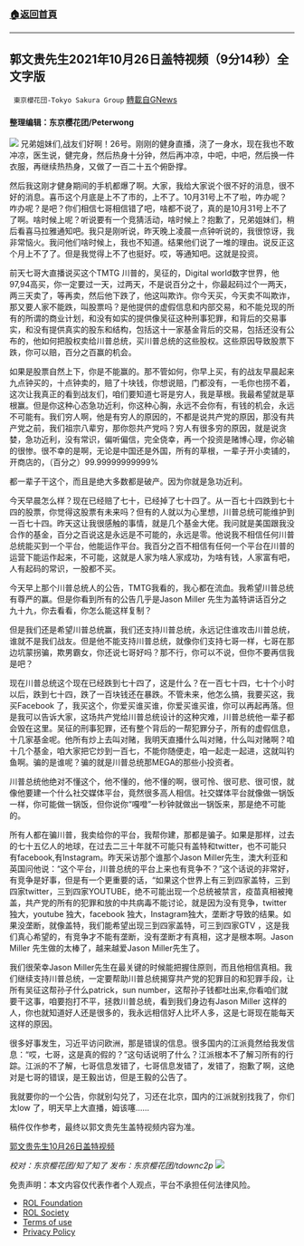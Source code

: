 ###  [:house:返回首頁](https://github.com/ourhimalayas/txt)
---


## 郭文贵先生2021年10月26日盖特视频（9分14秒）全文字版
` 東京櫻花団-Tokyo Sakura Group` [轉載自GNews](https://gnews.org/zh-hans/1620104/)

#### 整理编辑：东京樱花团/Peterwong
![](https://assets.gnews.org/wp-content/uploads/2021/10/2-33.png)
兄弟姐妹们,战友们好啊！26号。刚刚的健身直播，浇了一身水，现在我也不敢冲凉，医生说，健完身，然后热身十分钟，然后再冲凉，中吧，中吧，然后换一件衣服，再继续热热身，又做了一百二十五个俯卧撑。

然后我这刚才健身期间的手机都爆了啊。大家，我给大家说个很不好的消息，很不好的消息。喜币这个月底是上不了市的，上不了。10月31号上不了啦，咋办呢？咋办呢？是吧？你们相信七哥相信错了吧，啥都不说了，真的是10月31号上不了了啊。啥时候上呢？听说要有一个竞猜活动，啥时候上？抱歉了，兄弟姐妹们，稍后看喜马拉雅通知吧。我只是刚听说，昨天晚上凌晨一点钟听说的，我很惊讶，我非常恼火。我问他们啥时候上，我也不知道。结果他们说了一堆的理由。说反正这个月上不了了。但是我觉得上不了也挺好。哎，等通知吧。这就是投资。

前天七哥大直播说买这个TMTG 川普的，吴征的，Digital world数字世界，他97,94高买，你一定要过一天，过两天，不是说百分之十，你最起码过个一两天，两三天卖了，等再卖，然后他下跌了，他这叫欺诈。你今天买，今天卖不叫欺诈，那又要人家不能跌，叫股票吗？是他提供的虚假信息和内部交易，和不能兑现的所有的所谓的商业计划，和没有如实的提供像吴征这种刑事犯罪，和背后的交易事实，和没有提供真实的股东和结构，包括这十一家基金背后的交易，包括还没有公布的，他如何把股权卖给川普总统，买川普总统的这些股权。这些原因导致股票下跌，你可以赔，百分之百赢的机会。

如果是股票自然上下，你是不能赢的。那不管如何，你早上买，有的战友早晨起来九点钟买的，十点钟卖的，赔了十块钱，你想说赔，门都没有，一毛你也捞不着，这次让我真正的看到战友们，咱们要知道七哥是穷人，我是草根。我最希望就是草根赢。但是你这种心态急功近利，你这种心胸，永远不会你有，有钱的机会，永远不可能有。我们穷人啊，他是有穷人的原因的，不都是说共产党的原因，那没有共产党之前，我们祖宗八辈穷，那你怨共产党吗？穷人有很多穷的原因，就是说贪婪，急功近利，没有常识，偏听偏信，完全侥幸，再一个投资是赌博心理，你必输的很惨。很不幸的是啊，无论是中国还是外国，所有的草根，一辈子开小卖铺的，开商店的，（百分之）99.99999999999%

都一辈子干这个，而且是绝大多数都是破产。因为你就是急功近利。

今天早晨怎么样？现在已经赔了七十，已经掉了七十四了。从一百七十四跌到七十四的股票，你觉得这股票有未来吗？但有的人就以为心里想，川普总统可能维护到一百七十四。昨天这让我很感触的事情，就是几个基金大佬。我问就是美国跟我没合作的基金，百分之百说这是永远是不可能的，永远是零。他说我不相信任何川普总统能买到一个平台，他能运作平台。我百分之百不相信有任何一个平台在川普的运营下能运作起来，不可能，这就是人家为啥人家成功，为啥有钱，人家富有吧，人有起码的常识，一股都不买。

今天早上那个川普总统人的公告，TMTG我看的，我心都在流血。我希望川普总统有尊严的赢。但是你看到所有的公告几乎是Jason Miller 先生为盖特讲话百分之九十九，你去看看，你怎么能这样复制？

但是我们还是希望川普总统赢，我们还支持川普总统，永远记住谁攻击川普总统，谁就不是我们战友。但是他不能支持川普总统，就像你们支持七哥一样，七哥在那边坑蒙拐骗，欺男霸女，你还说七哥好吗？那不行，你可以不说，但你不要再信我是吧？

现在川普总统这个现在已经跌到七十四了，这是什么？在一百七十四，七十个小时以后，跌到七十四，跌了一百块钱还在暴跌。不管未来，他怎么搞，我要买这，我买Facebook 了，我买这个，你爱买谁买谁，你爱买谁买谁，你可以再起再落。但是我可以告诉大家，这场共产党给川普总统设计的这种灾难，川普总统他一辈子都会毁在这里。吴征的刑事犯罪，还有整个背后的一帮犯罪分子，所有的虚假信息，十几家基金呢。他所有炒上去叫对赌，我明天直播什么叫对赌，什么叫对赌啊？咱十几个基金，咱大家把它炒到一百七，不能你随便走，咱一起走一起进，这就叫钓鱼啊。骗的是谁呢？骗的就是川普总统那MEGA的那些小投资者。

川普总统他绝对不懂这个，他不懂的，他不懂的啊，很可怜、很可悲、很可恨，就像他要建一个什么社交媒体平台，竟然很多高人相信。社交媒体平台就像做一锅饭一样，你可能做一锅饭，但你说你“嘎噔”一秒钟就做出一锅饭来，那是绝不可能的。

所有人都在骗川普，我卖给你的平台，我帮你建，那都是骗子。如果是那样，过去的七十五亿人的地球，在过去二三十年就不可能只有盖特和twitter，也不可能只有facebook,有Instagram。昨天采访那个谁那个Jason Miller先生，澳大利亚和英国问他说：“这个平台，川普总统的平台上来也有竞争不？”这个话说的非常好，有竞争是好事，但是有一个更重要的话，“如果这个世界上有三到四家盖特，三到四家twitter，三到四家YOUTUBE，绝不可能出现一个总统被禁言，疫苗真相被掩盖，共产党的所有的犯罪和放的中共病毒不能讨论，就是因为没有竞争，twitter独大，youtube 独大，facebook 独大，Instagram独大，垄断才导致的结果。如果没垄断，就像盖特，我们能希望出现三到四家盖特，可三到四家GTV ，这是我们真心希望的，有竞争才不能有垄断，没有垄断才有真相，这才是根本啊。Jason Miller 先生做的太棒了，越来越爱Jason Miller先生了。

我们很荣幸Jason Miller先生在最关键的时候能把握住原则，而且他相信真相。我们继续支持川普总统，一定要帮助川普总统揭穿共产党的犯罪目的和犯罪手段，让所有吴征这帮孙子什么patrick，sun number，这帮孙子钱都吐出来,你看咱们就要干这事，咱要抱打不平，拯救川普总统，看到我们身边有Jason Miller 这样的人，你也就知道好人还是很多的，我永远相信好人比坏人多，这是七哥现在能每天这样的原因。

很多好事发生，习近平访问欧洲，那是错误的信息。很多国内的江派竟然给我发信息：“哎，七哥，这是真的假的？”这句话说明了什么？江派根本不了解习所有的行踪。江派的不了解，七哥信息发错了，七哥信息发错了，发错了，抱歉了啊，这绝对是七哥的错误，是王毅出访，但是王毅的公告了。

我就要你的一个公告，你就别勾兑了，习还在北京，国内的江派就别找我了，你们太low 了，明天早上大直播，姆该噻……

稿件仅作参考，最终以郭文贵先生盖特视频内容为准。

[郭文贵先生10月26日盖特视频](https://gettr.com/post/pf8psl755a)

*校对：东京樱花团/知了知了
发布：东京樱花团/tdownc2p*
![](https://assets.gnews.org/wp-content/uploads/2021/08/image0-1-36.jpg)
 

免责声明：本文内容仅代表作者个人观点，平台不承担任何法律风险。

- [ROL Foundation](https://rolfoundation.org/)
- [ROL Society](https://rolsociety.org/)
- [Terms of use](https://gnews.org/terms-of-use-3/)
- [Privacy Policy](https://gnews.org/privacy-policy/)
